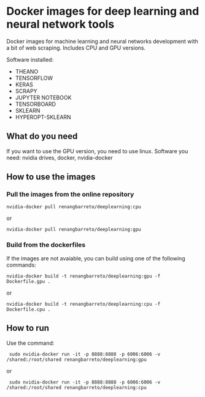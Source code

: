 # Docker images for deep learning and neural network tools 
Docker images for machine learning and neural networks development with a bit of web scraping. Includes CPU and GPU versions.

Software installed:

- THEANO
- TENSORFLOW
- KERAS
- SCRAPY
- JUPYTER NOTEBOOK
- TENSORBOARD
- SKLEARN
- HYPEROPT-SKLEARN

## What do you need
If you want to use the GPU version, you need to use linux. Software you need: nvidia drives, docker, nvidia-docker

## How to use the images

### Pull the images from the online repository

``` nvidia-docker pull renangbarreto/deeplearning:cpu ```

or

``` nvidia-docker pull renangbarreto/deeplearning:gpu ```

### Build from the dockerfiles
If the images are not avaiable, you can build using one of the following commands:

``` nvidia-docker build -t renangbarreto/deeplearning:gpu -f Dockerfile.gpu . ``` 

or

``` nvidia-docker build -t renangbarreto/deeplearning:cpu -f Dockerfile.cpu . ``` 

## How to run

Use the command:

``` sudo nvidia-docker run -it -p 8888:8888 -p 6006:6006 -v /shared:/root/shared renangbarreto/deeplearning:gpu``` 

or 

``` sudo nvidia-docker run -it -p 8888:8888 -p 6006:6006 -v /shared:/root/shared renangbarreto/deeplearning:cpu``` 
